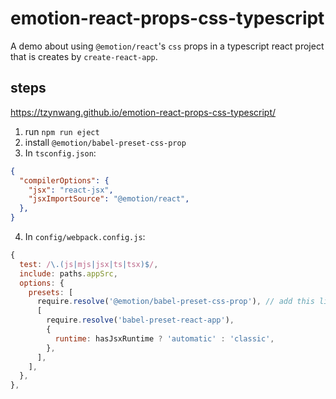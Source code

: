# emotion-react-props-css-typescript

A demo about using `@emotion/react`'s `css` props in a typescript react project that is creates by `create-react-app`.

## steps

https://tzynwang.github.io/emotion-react-props-css-typescript/

1. run `npm run eject`
2. install `@emotion/babel-preset-css-prop`
3. In `tsconfig.json`:
```json
{
  "compilerOptions": {
    "jsx": "react-jsx",
    "jsxImportSource": "@emotion/react",
  },
}
```
4. In `config/webpack.config.js`:
```js
{
  test: /\.(js|mjs|jsx|ts|tsx)$/,
  include: paths.appSrc,
  options: {
    presets: [
      require.resolve('@emotion/babel-preset-css-prop'), // add this line
      [
        require.resolve('babel-preset-react-app'),
        {
          runtime: hasJsxRuntime ? 'automatic' : 'classic',
        },
      ],
    ],
  },
},
```
